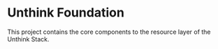 # Unthink Foundation

This project contains the core components to the resource layer of the Unthink Stack. 
